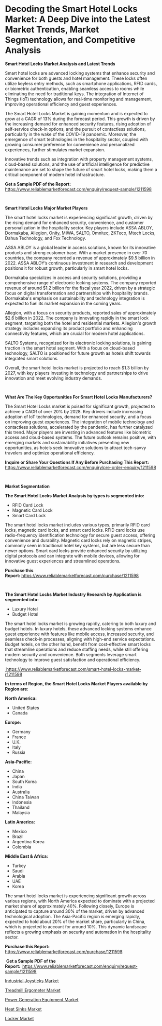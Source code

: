 <p><h1>Decoding the Smart Hotel Locks Market: A Deep Dive into the Latest Market Trends, Market Segmentation, and Competitive Analysis</h1></p><p><strong>Smart Hotel Locks Market Analysis and Latest Trends</strong></p>
<p><p>Smart hotel locks are advanced locking systems that enhance security and convenience for both guests and hotel management. These locks often utilize keyless entry methods, such as smartphone applications, RFID cards, or biometric authentication, enabling seamless access to rooms while eliminating the need for traditional keys. The integration of Internet of Things (IoT) technology allows for real-time monitoring and management, improving operational efficiency and guest experiences.</p><p>The Smart Hotel Locks Market is gaining momentum and is expected to grow at a CAGR of 13% during the forecast period. This growth is driven by the increasing demand for enhanced security features, rising adoption of self-service check-in options, and the pursuit of contactless solutions, particularly in the wake of the COVID-19 pandemic. Moreover, the emergence of smart technologies in the hospitality sector, coupled with growing consumer preference for convenience and personalized experiences, further stimulates market expansion. </p><p>Innovative trends such as integration with property management systems, cloud-based solutions, and the use of artificial intelligence for predictive maintenance are set to shape the future of smart hotel locks, making them a critical component of modern hotel infrastructure.</p></p>
<p><strong>Get a Sample PDF of the Report:&nbsp;</strong> <a href="https://www.reliablemarketforecast.com/enquiry/request-sample/1211598?utm_campaign=1842&utm_medium=2&utm_source=Github&utm_content=ia&utm_term=17122024&utm_id=smart-hotel-locks">https://www.reliablemarketforecast.com/enquiry/request-sample/1211598</a></p>
<p>&nbsp;</p>
<p><strong>Smart Hotel Locks Major Market Players</strong></p>
<p><p>The smart hotel locks market is experiencing significant growth, driven by the rising demand for enhanced security, convenience, and customer personalization in the hospitality sector. Key players include ASSA ABLOY, Dormakaba, Allegion, Onity, MIWA, SALTO, Omnitec, ZKTeco, Mtech Locks, Dahua Technology, and Fox Technology.</p><p>ASSA ABLOY is a global leader in access solutions, known for its innovative products and strong customer base. With a market presence in over 70 countries, the company recorded a revenue of approximately $9.5 billion in 2022. ASSA ABLOY’s continuous investment in research and development positions it for robust growth, particularly in smart hotel locks.</p><p>Dormakaba specializes in access and security solutions, providing a comprehensive range of electronic locking systems. The company reported revenue of around $1.2 billion for the fiscal year 2022, driven by a strategic focus on digital transformation and partnerships with hospitality brands. Dormakaba's emphasis on sustainability and technology integration is expected to fuel its market expansion in the coming years.</p><p>Allegion, with a focus on security products, reported sales of approximately $2.6 billion in 2022. The company is innovating rapidly in the smart lock segment, targeting both the hotel and residential markets. Allegion's growth strategy includes expanding its product portfolio and enhancing connectivity features, which are crucial for modern hotel applications.</p><p>SALTO Systems, recognized for its electronic locking solutions, is gaining traction in the smart hotel segment. With a focus on cloud-based technology, SALTO is positioned for future growth as hotels shift towards integrated smart solutions.</p><p>Overall, the smart hotel locks market is projected to reach $1.3 billion by 2027, with key players investing in technology and partnerships to drive innovation and meet evolving industry demands.</p></p>
<p>&nbsp;</p>
<p><strong>What Are The Key Opportunities For Smart Hotel Locks Manufacturers?</strong></p>
<p><p>The Smart Hotel Locks market is poised for significant growth, projected to achieve a CAGR of over 20% by 2028. Key drivers include increasing adoption of IoT technologies, demand for enhanced security, and a focus on improving guest experiences. The integration of mobile technology and contactless solutions, accelerated by the pandemic, has further catalyzed this trend. Major players are investing in advanced features like biometric access and cloud-based systems. The future outlook remains positive, with emerging markets and sustainability initiatives presenting new opportunities, as hotels seek innovative solutions to attract tech-savvy travelers and optimize operational efficiency.</p></p>
<p><strong>Inquire or Share Your Questions If Any Before Purchasing This Report:</strong> <a href="https://www.reliablemarketforecast.com/enquiry/pre-order-enquiry/1211598?utm_campaign=1842&utm_medium=2&utm_source=Github&utm_content=ia&utm_term=17122024&utm_id=smart-hotel-locks">https://www.reliablemarketforecast.com/enquiry/pre-order-enquiry/1211598</a></p>
<p>&nbsp;</p>
<p><strong>Market Segmentation</strong></p>
<p><strong>The Smart Hotel Locks Market Analysis by types is segmented into:</strong></p>
<p><ul><li>RFID Card Lock</li><li>Magnetic Card Lock</li><li>Smart Card Lock</li></ul></p>
<p><p>The smart hotel locks market includes various types, primarily RFID card locks, magnetic card locks, and smart card locks. RFID card locks use radio-frequency identification technology for secure guest access, offering convenience and durability. Magnetic card locks rely on magnetic stripes, commonly seen in traditional hotel key systems, but are less secure than newer options. Smart card locks provide enhanced security by utilizing digital protocols and can integrate with mobile devices, allowing for innovative guest experiences and streamlined operations.</p></p>
<p><strong>Purchase this Report:&nbsp;</strong><a href="https://www.reliablemarketforecast.com/purchase/1211598?utm_campaign=1842&utm_medium=2&utm_source=Github&utm_content=ia&utm_term=17122024&utm_id=smart-hotel-locks">https://www.reliablemarketforecast.com/purchase/1211598</a></p>
<p>&nbsp;</p>
<p><strong>The Smart Hotel Locks Market Industry Research by Application is segmented into:</strong></p>
<p><ul><li>Luxury Hotel</li><li>Budget Hotel</li></ul></p>
<p><p>The smart hotel locks market is growing rapidly, catering to both luxury and budget hotels. In luxury hotels, these advanced locking systems enhance guest experience with features like mobile access, increased security, and seamless check-in processes, aligning with high-end service expectations. Budget hotels, on the other hand, benefit from cost-effective smart locks that streamline operations and reduce staffing needs, while still offering modern security and convenience. Both segments leverage smart technology to improve guest satisfaction and operational efficiency.</p></p>
<p><a href="https://www.reliablemarketforecast.com/smart-hotel-locks-market-r1211598?utm_campaign=1842&utm_medium=2&utm_source=Github&utm_content=ia&utm_term=17122024&utm_id=smart-hotel-locks">&nbsp;https://www.reliablemarketforecast.com/smart-hotel-locks-market-r1211598</a></p>
<p><strong>In terms of Region, the Smart Hotel Locks Market Players available by Region are:</strong></p>
<p>
    <p> <strong> North America: </strong>
        <ul>
            <li>United States</li>
            <li>Canada</li>
        </ul>
        </p> 
    <p> <strong> Europe: </strong>
        <ul>
            <li>Germany</li>
            <li>France</li>
            <li>U.K.</li>
            <li>Italy</li>
            <li>Russia</li>
        </ul>
        </p> 
    <p> <strong> Asia-Pacific: </strong>
        <ul>
            <li>China</li>
            <li>Japan</li>
            <li>South Korea</li>
            <li>India</li>
            <li>Australia</li>
            <li>China Taiwan</li>
            <li>Indonesia</li>
            <li>Thailand</li>
            <li>Malaysia</li>
        </ul>
        </p> 
    <p> <strong> Latin America: </strong>
        <ul>
            <li>Mexico</li>
            <li>Brazil</li>
            <li>Argentina Korea</li>
            <li>Colombia</li>
        </ul>
        </p> 
    <p> <strong> Middle East & Africa: </strong>
        <ul>
            <li>Turkey</li>
            <li>Saudi</li>
            <li>Arabia</li>
            <li>UAE</li>
            <li>Korea</li>
        </ul>
    </p>
    </p>
<p><p>The smart hotel locks market is experiencing significant growth across various regions, with North America expected to dominate with a projected market share of approximately 40%. Following closely, Europe is anticipated to capture around 30% of the market, driven by advanced technological adoption. The Asia-Pacific region is emerging rapidly, expected to hold about 20% of the market share, particularly in China, which is projected to account for around 10%. This dynamic landscape reflects a growing emphasis on security and automation in the hospitality sector.</p></p>
<p><strong>Purchase this Report: </strong><a href="https://www.reliablemarketforecast.com/purchase/1211598?utm_campaign=1842&utm_medium=2&utm_source=Github&utm_content=ia&utm_term=17122024&utm_id=smart-hotel-locks">https://www.reliablemarketforecast.com/purchase/1211598</a></p>
<p>&nbsp;<strong>Get a Sample PDF of the Report:&nbsp;&nbsp;</strong><a href="https://www.reliablemarketforecast.com/enquiry/request-sample/1211598?utm_campaign=1842&utm_medium=2&utm_source=Github&utm_content=ia&utm_term=17122024&utm_id=smart-hotel-locks">https://www.reliablemarketforecast.com/enquiry/request-sample/1211598</a></p>
<p><strong></strong></p>
<p><p><a href="https://www.linkedin.com/pulse/industrial-joysticks-market-dynamics-projections-2024-2031-mag2e?utm_campaign=1842&utm_medium=2&utm_source=Github&utm_content=ia&utm_term=17122024&utm_id=smart-hotel-locks">Industrial Joysticks Market</a></p><p><a href="https://www.linkedin.com/pulse/treadmill-ergometer-market-size-forecast-2024-2031-cagr-6-development-xdo1f?utm_campaign=1842&utm_medium=2&utm_source=Github&utm_content=ia&utm_term=17122024&utm_id=smart-hotel-locks">Treadmill Ergometer Market</a></p><p><a href="https://www.linkedin.com/pulse/power-generation-equipment-market-deployment-global-opportunities-tsgdf?utm_campaign=1842&utm_medium=2&utm_source=Github&utm_content=ia&utm_term=17122024&utm_id=smart-hotel-locks">Power Generation Equipment Market</a></p><p><a href="https://www.linkedin.com/pulse/projected-revenue-market-growth-heat-sinks-108-cagr-2024-2031-7rwte?utm_campaign=1842&utm_medium=2&utm_source=Github&utm_content=ia&utm_term=17122024&utm_id=smart-hotel-locks">Heat Sinks Market</a></p><p><a href="https://www.linkedin.com/pulse/comprehensive-locker-report-industry-analysis-growth-driven-gahee?utm_campaign=1842&utm_medium=2&utm_source=Github&utm_content=ia&utm_term=17122024&utm_id=smart-hotel-locks">Locker Market</a></p></p>